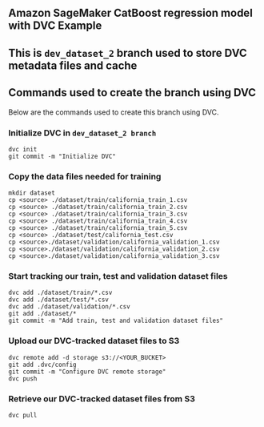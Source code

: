 ## Amazon SageMaker CatBoost regression model with DVC Example
## This is `dev_dataset_2` branch used to store DVC metadata files and cache

## Commands used to create the branch using DVC
Below are the commands used to create this branch using DVC.

### Initialize DVC in `dev_dataset_2 branch`
```console
dvc init
git commit -m "Initialize DVC"
```

### Copy the data files needed for training 
```console
mkdir dataset
cp <source> ./dataset/train/california_train_1.csv
cp <source> ./dataset/train/california_train_2.csv
cp <source> ./dataset/train/california_train_3.csv
cp <source> ./dataset/train/california_train_4.csv
cp <source> ./dataset/train/california_train_5.csv
cp <source> ./dataset/test/california_test.csv  
cp <source>./dataset/validation/california_validation_1.csv
cp <source>./dataset/validation/california_validation_2.csv
cp <source>./dataset/validation/california_validation_3.csv 
```

### Start tracking our train, test and validation dataset files
```console
dvc add ./dataset/train/*.csv
dvc add ./dataset/test/*.csv 
dvc add ./dataset/validation/*.csv
git add ./dataset/*
git commit -m "Add train, test and validation dataset files"
```

### Upload our DVC-tracked dataset files to S3
```console
dvc remote add -d storage s3://<YOUR_BUCKET>
git add .dvc/config
git commit -m "Configure DVC remote storage"
dvc push
```

### Retrieve our DVC-tracked dataset files from S3
```console
dvc pull
```